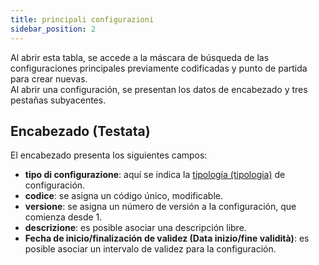 ```yaml
---
title: principali configurazioni
sidebar_position: 2
---
```


Al abrir esta tabla, se accede a la máscara de búsqueda de las configuraciones principales previamente codificadas y punto de partida para crear nuevas.  
Al abrir una configuración, se presentan los datos de encabezado y tres pestañas subyacentes.

## Encabezado (Testata)

El encabezado presenta los siguientes campos:  
- **tipo di configurazione**: aquí se indica la [tipología (tipologia)](/docs/configurations/tables/CPQ/configuration-type) de configuración.  
- **codice**: se asigna un código único, modificable.  
- **versione**: se asigna un número de versión a la configuración, que comienza desde 1.  
- **descrizione**: es posible asociar una descripción libre.  
- **Fecha de inicio/finalización de validez (Data inizio/fine validità)**: es posible asociar un intervalo de validez para la configuración.